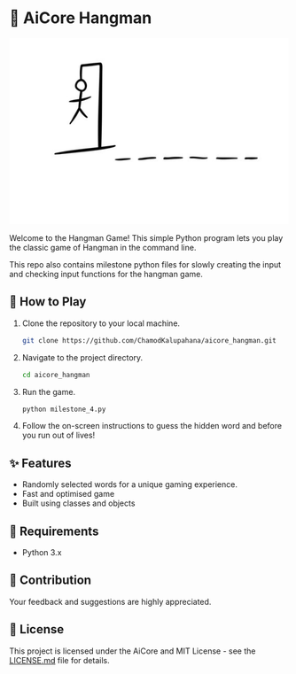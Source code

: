 # 🚀 AiCore Hangman

![Alt text](image_hangman.png)

Welcome to the Hangman Game! This simple Python program lets you play the classic game of Hangman in the command line.

This repo also contains milestone python files for slowly creating the input and checking input functions for the hangman game.

## 🏁 How to Play

1. Clone the repository to your local machine.
   ```bash
   git clone https://github.com/ChamodKalupahana/aicore_hangman.git
   ```

2. Navigate to the project directory.
   ```bash
   cd aicore_hangman
   ```

3. Run the game.
   ```bash
   python milestone_4.py
   ```

4. Follow the on-screen instructions to guess the hidden word and before you run out of lives!

## ✨ Features

- Randomly selected words for a unique gaming experience.
- Fast and optimised game
- Built using classes and objects

## 🙌 Requirements

- Python 3.x

## 🤝  Contribution

Your feedback and suggestions are highly appreciated.

## 📄 License

This project is licensed under the AiCore and MIT License - see the [LICENSE.md](LICENSE.md) file for details.
